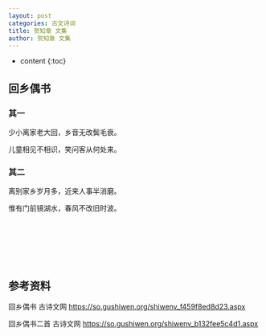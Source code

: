 ```yaml
---
layout: post
categories: 古文诗词
title: 贺知章 文集
author: 贺知章 文集
---
```

* content
{:toc}

## 回乡偶书

### 其一

少小离家老大回，乡音无改鬓毛衰。

儿童相见不相识，笑问客从何处来。 

### 其二

离别家乡岁月多，近来人事半消磨。

惟有门前镜湖水，春风不改旧时波。


<br/><br/><br/><br/><br/>
## 参考资料

回乡偶书  古诗文网 <https://so.gushiwen.org/shiwenv_f459f8ed8d23.aspx>

回乡偶书二首  古诗文网 <https://so.gushiwen.org/shiwenv_b132fee5c4d1.aspx>
